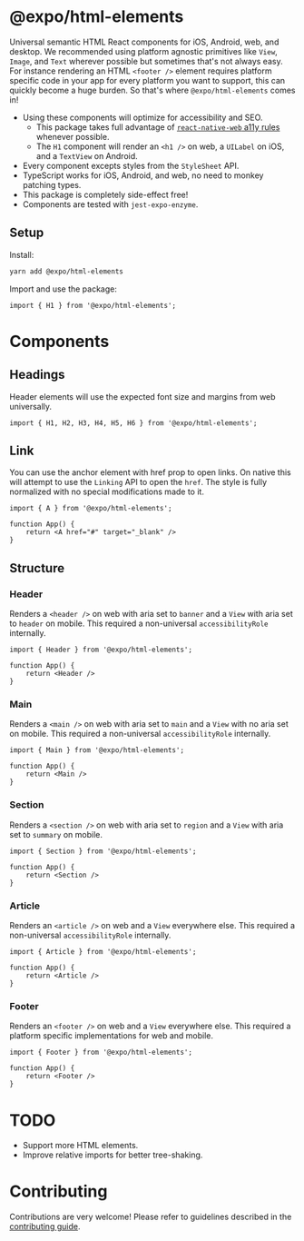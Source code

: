 # @expo/html-elements

Universal semantic HTML React components for iOS, Android, web, and desktop. We recommended using platform agnostic primitives like `View`, `Image`, and `Text` wherever possible but sometimes that's not always easy.
For instance rendering an HTML `<footer />` element requires platform specific code in your app for every platform you want to support, this can quickly become a huge burden. So that's where `@expo/html-elements` comes in!

- Using these components will optimize for accessibility and SEO.
  - This package takes full advantage of [`react-native-web` a11y rules](https://github.com/necolas/react-native-web/blob/master/packages/docs/src/guides/accessibility.stories.mdx) whenever possible.
  - The `H1` component will render an `<h1 />` on web, a `UILabel` on iOS, and a `TextView` on Android.
- Every component excepts styles from the `StyleSheet` API.
- TypeScript works for iOS, Android, and web, no need to monkey patching types.
- This package is completely side-effect free!
- Components are tested with `jest-expo-enzyme`.

## Setup

Install:

```sh
yarn add @expo/html-elements
```

Import and use the package:

```tsx
import { H1 } from '@expo/html-elements';
```

# Components

## Headings

Header elements will use the expected font size and margins from web universally.

```tsx
import { H1, H2, H3, H4, H5, H6 } from '@expo/html-elements';
```

## Link

You can use the anchor element with href prop to open links. On native this will attempt to use the `Linking` API to open the `href`. The style is fully normalized with no special modifications made to it.

```tsx
import { A } from '@expo/html-elements';

function App() {
    return <A href="#" target="_blank" />
}
```

## Structure

### Header

Renders a `<header />` on web with aria set to `banner` and a `View` with aria set to `header` on mobile. This required a non-universal `accessibilityRole` internally.

```tsx
import { Header } from '@expo/html-elements';

function App() {
    return <Header />
}
```

### Main

Renders a `<main />` on web with aria set to `main` and a `View` with no aria set on mobile. This required a non-universal `accessibilityRole` internally.

```tsx
import { Main } from '@expo/html-elements';

function App() {
    return <Main />
}
```

### Section

Renders a `<section />` on web with aria set to `region` and a `View` with aria set to `summary` on mobile.

```tsx
import { Section } from '@expo/html-elements';

function App() {
    return <Section />
}
```

### Article

Renders an `<article />` on web and a `View` everywhere else. This required a non-universal `accessibilityRole` internally.

```tsx
import { Article } from '@expo/html-elements';

function App() {
    return <Article />
}
```

### Footer

Renders an `<footer />` on web and a `View` everywhere else. This required a platform specific implementations for web and mobile.

```tsx
import { Footer } from '@expo/html-elements';

function App() {
    return <Footer />
}
```

# TODO

- Support more HTML elements.
- Improve relative imports for better tree-shaking.

# Contributing

Contributions are very welcome! Please refer to guidelines described in the [contributing guide]( https://github.com/expo/expo#contributing).
